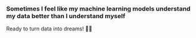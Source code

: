 ###  Sometimes I feel like my machine learning models understand my data better than I understand myself 

Ready to turn data into dreams! 🚀✨
